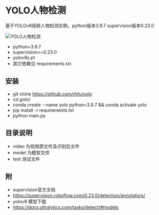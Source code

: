# YOLO人物检测

基于YOLOv8视频人物检测实例，python版本3.9.7 supervision版本0.23.0

![YOLO人物检测](https://github.com/rhfu/yolo/blob/main/video/yolo_1.gif)

- python=3.9.7
- supervision==0.23.0
- yolov8s.pt
- 其它依赖见 requirements.txt

## 安装

- git clone https://github.com/rhfu/yolo
- cd golo/
- conda create --name yolo python=3.9.7 && conda activate yolo
- pip install -r requirements.txt
- python main.py
  
## 目录说明

- video 为视频原文件及识别后文件
- model 为模型文件
- test 测试文件

## 附

- supervision官方文档
- https://supervision.roboflow.com/0.23.0/detection/annotators/
- yolov8 模型下载
- https://docs.ultralytics.com/tasks/detect/#models
